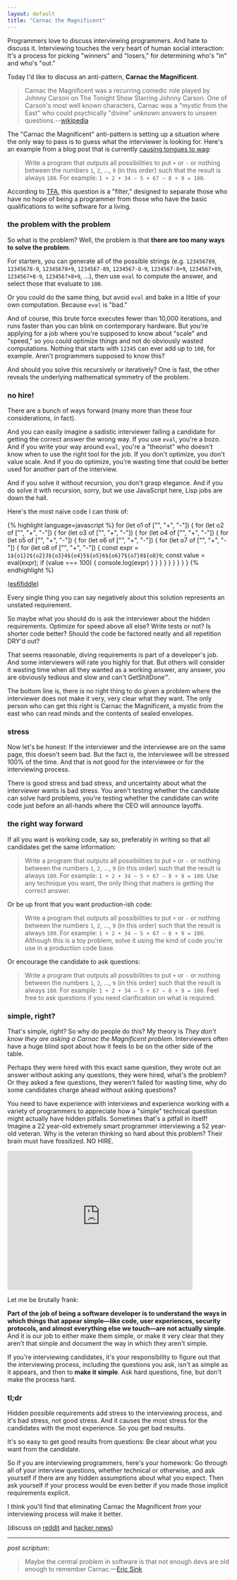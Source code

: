 ```yaml
---
layout: default
title: "Carnac the Magnificent"
---
```


Programmers love to discuss interviewing programmers. And hate to discuss it. Interviewing touches the very heart of human social interaction: It's a process for picking "winners" and "losers," for determining who's "in" and who's "out."

Today I'd like to discuss an anti-pattern, **Carnac the Magnificent**.

> Carnac the Magnificent was a recurring comedic role played by Johnny Carson on The Tonight Show Starring Johnny Carson. One of Carson's most well known characters, Carnac was a "mystic from the East" who could psychically "divine" unknown answers to unseen questions.--[wikipedia](https://en.wikipedia.org/wiki/Carnac_the_Magnificent)

The "Carnac the Magnificent" anti-pattern is setting up a situation where the only way to pass is to guess what the interviewer is looking for. Here's an example from a blog post that is currently [causing tongues to wag][wag]:

[wag]: http://www.reddit.com/r/programming/comments/358tnp/five_programming_problems_every_software_engineer/

> Write a program that outputs all possibilities to put `+` or `-` or nothing between the numbers `1`, `2`, ..., `9` (in this order) such that the result is always `100`. For example: `1 + 2 + 34 – 5 + 67 – 8 + 9 = 100`.

According to [TFA], this question is a "filter," designed to separate those who have no hope of being a programmer from those who have the basic qualifications to write software for a living.

[TFA]: http://www.urbandictionary.com/define.php?term=TFA

### the problem with the problem

So what is the problem? Well, the problem is that **there are too many ways to solve the problem**.

For starters, you can generate all of the possible strings (e.g. `123456789`, `12345678-9`, `12345678+9`, `1234567-89`, `1234567-8-9`, `1234567-8+9`, `1234567+89`, `1234567+8-9`, `1234567+8+9`, ...), then use `eval` to compute the answer, and select those that evaluate to `100`.

Or you could do the same thing, but avoid `eval` and bake in a little of your own computation. Because `eval` is "bad."

And of course, this brute force executes fewer than 10,000 iterations, and runs faster than you can blink on contemporary hardware. But you're applying for a job where you're supposed to know about "scale" and "speed," so you could optimize things and not do obviously wasted computations. Nothing that starts with `12345` can ever add up to `100`, for example. Aren't programmers supposed to know this?

And should you solve this recursively or iteratively? One is fast, the other reveals the underlying mathematical symmetry of the problem.

### no hire!

There are a bunch of ways forward (many more than these four considerations, in fact).

And you can easily imagine a sadistic interviewer failing a candidate for getting the correct answer the wrong way. If you use `eval`, you're a bozo. And if you write your way around `eval`, you're a "theorist" who doesn't know when to use the right tool for the job. If you don't optimize, you don't value scale. And if you do optimize, you're wasting time that could be better used for another part of the interview.

And if you solve it without recursion, you don't grasp elegance. And if you do solve it with recursion, sorry, but we use JavaScript here, Lisp jobs are down the hall.

Here's the most naïve code I can think of:

{% highlight language=javascript %}
for (let o1 of ["", "+", "-"]) {
  for (let o2 of ["", "+", "-"]) {
    for (let o3 of ["", "+", "-"]) {
      for (let o4 of ["", "+", "-"]) {
        for (let o5 of ["", "+", "-"]) {
          for (let o6 of ["", "+", "-"]) {
            for (let o7 of ["", "+", "-"]) {
              for (let o8 of ["", "+", "-"]) {
                const expr = `1${o1}2${o2}3${o3}4${o4}5${o5}6${o6}7${o7}8${o8}9`;
                const value = eval(expr);
                if (value === 100) {
                  console.log(expr)
                }
              }
            }
          }
        }
      }
    }
  }
}
{% endhighlight %}

([es6fiddle](http://www.es6fiddle.net/i9fp5ur2/))

Every single thing you can say negatively about this solution represents an unstated requirement.

So maybe what you should do is ask the interviewer about the hidden requirements. Optimize for speed above all else? Write tests or not? Is shorter code better? Should the code be factored neatly and all repetition DRY'd out?

That seems reasonable, diving requirements is part of a developer's job. And some interviewers will rate you highly for that. But others will consider it wasting time when all they wanted as a working answer, any answer, you are obviously tedious and slow and can't GetShitDone™.

The bottom line is, there is no right thing to do given a problem where the interviewer does not make it very, very clear what they want. The only person who can get this right is Carnac the Magnificent, a mystic from the east who can read minds and the contents of sealed envelopes.

### stress

Now let's be honest: If the interviewer and the interviewee are on the same page, this doesn't seem bad. But the fact is, the interviewee will be stressed 100% of the time. And that is not good for the interviewee or for the interviewing process.

There is good stress and bad stress, and uncertainty about what the interviewer wants is bad stress. You aren't testing whether the candidate can solve hard problems, you're testing whether the candidate can write code just before an all-hands where the CEO will announce layoffs.

### the right way forward

If all you want is working code, say so, preferably in writing so that all candidates get the same information:

> Write a program that outputs all possibilities to put `+` or `-` or nothing between the numbers `1`, `2`, ..., `9` (in this order) such that the result is always `100`. For example: `1 + 2 + 34 – 5 + 67 – 8 + 9 = 100`. Use any technique you want, the only thing that matters is getting the correct answer.

Or be up front that you want production-ish code:

> Write a program that outputs all possibilities to put `+` or `-` or nothing between the numbers `1`, `2`, ..., `9` (in this order) such that the result is always `100`. For example: `1 + 2 + 34 – 5 + 67 – 8 + 9 = 100`. Although this is a toy problem, solve it using the kind of code you're use in a production code base.

Or encourage the candidate to ask questions:

> Write a program that outputs all possibilities to put `+` or `-` or nothing between the numbers `1`, `2`, ..., `9` (in this order) such that the result is always `100`. For example: `1 + 2 + 34 – 5 + 67 – 8 + 9 = 100`. Feel free to ask questions if you need clarification on what is required.

### simple, right?

That's simple, right? So why do people do this? My theory is *They don't know they are asking a Carnac the Magnificent problem*. Interviewers often have a huge blind spot about how it feels to be on the other side of the table.

Perhaps they were hired with this exact same question, they wrote out an answer without asking any questions, they were hired, what's the problem? Or they asked a few questions, they weren't failed for wasting time, why do some candidates charge ahead without asking questions?

You need to have experience with interviews and experience working with a variety of programmers to appreciate how a "simple" technical question might actually have hidden pitfalls. Sometimes that's a pitfall in itself! Imagine a 22 year-old extremely smart programmer interviewing a 52 year-old veteran. Why is the veteran thinking so hard about this problem? Their brain must have fossilized. NO HIRE.

<iframe width="420" height="315" src="https://www.youtube.com/embed/76wzA2A2T1Q" frameborder="0" allowfullscreen></iframe><br/>

Let me be brutally frank:

**Part of the job of being a software developer is to understand the ways in which things that appear simple—like code, user experiences, security protocols, and almost everything else we touch—are not actually simple**. And it is our job to either make them simple, or make it very clear that they aren't that simple and document the way in which they aren't simple.

If you're interviewing candidates, it's your responsibility to figure out that the interviewing process, including the questions you ask, isn't as simple as it appears, and then to **make it simple**. Ask hard questions, fine, but don't make the process hard.

### tl;dr

Hidden possible requirements add stress to the interviewing process, and it's bad stress, not good stress. And it causes the most stress for the candidates with the most experience. So you get bad results.

It's so easy to get good results from questions: Be clear about what you want from the candidate.

So if you are interviewing programmers, here's your homework: Go through all of your interview questions, whether technical or otherwise, and ask yourself if there are any hidden assumptions about what you expect. Then ask yourself if your process would be even better if you made those implicit requirements explicit.

I think you'll find that eliminating Carnac the Magnificent from your interviewing process will make it better.

(discuss on [reddit](http://www.reddit.com/r/programming/comments/35afm0/carnac_the_magnificent/) and [hacker news](https://news.ycombinator.com/item?id=9511700))

---

*post scriptum*:

> Maybe the central problem in software is that not enough devs are old enough to remember Carnac.—[Eric Sink](https://twitter.com/eric_sink/status/596671692367372289)